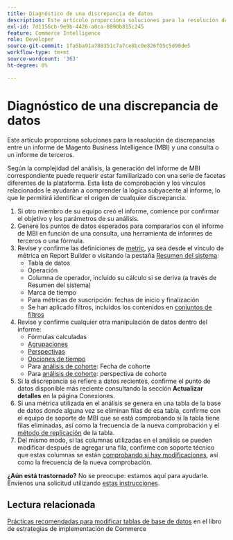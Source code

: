```yaml
---
title: Diagnóstico de una discrepancia de datos
description: Este artículo proporciona soluciones para la resolución de discrepancias entre un informe de Magento Business Intelligence (MBI) y una consulta o un informe de terceros.
exl-id: 7d1156cb-9e9b-4426-a0ca-8890b815c245
feature: Commerce Intelligence
role: Developer
source-git-commit: 1fa5ba91a788351c7a7ce8bc0e826f05c5d98de5
workflow-type: tm+mt
source-wordcount: '363'
ht-degree: 0%

---
```


# Diagnóstico de una discrepancia de datos

Este artículo proporciona soluciones para la resolución de discrepancias entre un informe de Magento Business Intelligence (MBI) y una consulta o un informe de terceros.

Según la complejidad del análisis, la generación del informe de MBI correspondiente puede requerir estar familiarizado con una serie de facetas diferentes de la plataforma. Esta lista de comprobación y los vínculos relacionados le ayudarán a comprender la lógica subyacente al informe, lo que le permitirá identificar el origen de cualquier discrepancia.

1. Si otro miembro de su equipo creó el informe, comience por confirmar el objetivo y los parámetros de su análisis.
1. Genere los puntos de datos esperados para compararlos con el informe de MBI en función de una consulta, una herramienta de informes de terceros o una fórmula.
1. Revise y confirme las definiciones de [metric](https://experienceleague.adobe.com/docs/commerce-business-intelligence/mbi/build/reports/ess-manage-data-metrics.html), ya sea desde el vínculo de métrica en Report Builder o visitando la pestaña [Resumen del sistema](https://support.magento.com/hc/en-us/articles/360016730971-Understand-View-definitions-of-metrics-filters-columns-and-column-references-in-the-System-Summary):
   * Tabla de datos
   * Operación
   * Columna de operador, incluido su cálculo si se deriva (a través de Resumen del sistema)
   * Marca de tiempo
   * Para métricas de suscripción: fechas de inicio y finalización
   * Se han aplicado filtros, incluidos los contenidos en [conjuntos de filtros](https://experienceleague.adobe.com/docs/commerce-business-intelligence/mbi/build/reports/ess-manage-data-filters.html)
1. Revise y confirme cualquier otra manipulación de datos dentro del informe:
   * Fórmulas calculadas
   * [Agrupaciones](https://experienceleague.adobe.com/docs/commerce-business-intelligence/mbi/tutorials/using-visual-report-builder.html#groupby)
   * [Perspectivas](https://experienceleague.adobe.com/docs/commerce-business-intelligence/mbi/tutorials/using-visual-report-builder.html)
   * [Opciones de tiempo](https://experienceleague.adobe.com/docs/commerce-business-intelligence/mbi/tutorials/using-visual-report-builder.html)
   * Para [análisis de cohorte](https://support.magento.com/hc/en-us/articles/360016504632-Create-cohort-analysis): Fecha de cohorte
   * Para [análisis de cohorte](https://support.magento.com/hc/en-us/articles/360016504632-Create-cohort-analysis): perspectiva de cohorte
1. Si la discrepancia se refiere a datos recientes, confirme el punto de datos disponible más reciente consultando la sección **Actualizar detalles** en la página Conexiones.
1. Si una métrica utilizada en el análisis se genera en una tabla de la base de datos donde alguna vez se eliminan filas de esa tabla, confirme con el equipo de soporte de MBI que se está comprobando si la tabla tiene filas eliminadas, así como la frecuencia de la nueva comprobación y el [método de replicación](https://experienceleague.adobe.com/docs/commerce-business-intelligence/mbi/best-practices/data/opt-db-analysis.html) de la tabla.
1. Del mismo modo, si las columnas utilizadas en el análisis se pueden modificar después de agregar una fila, confirme con soporte técnico que estas columnas se están [comprobando si hay modificaciones](https://experienceleague.adobe.com/docs/commerce-business-intelligence/mbi/analyze/warehouse-manager/cfg-data-rechecks.html), así como la frecuencia de la nueva comprobación.

**¿Aún está trastornado?** No se preocupe: estamos aquí para ayudarle. Envíenos una solicitud utilizando [estas instrucciones](/help/troubleshooting/miscellaneous/mbi-data-discrepancies.md).

## Lectura relacionada

[Prácticas recomendadas para modificar tablas de base de datos](https://experienceleague.adobe.com/en/docs/commerce-operations/implementation-playbook/best-practices/development/modifying-core-and-third-party-tables#why-adobe-recommends-avoiding-modifications) en el libro de estrategias de implementación de Commerce
